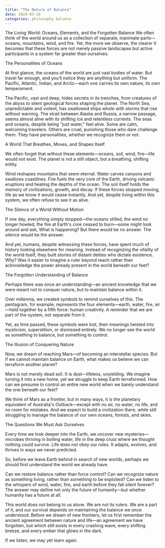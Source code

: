 ```yaml
---
title: "The Nature of Balance"
date: 2024-03-18
categories: philosophy balance
---
```

The Living World: Oceans, Elements, and the Forgotten Balance
We often think of the world around us as a collection of separate, inanimate parts—oceans, mountains, wind, and fire. Yet, the more we observe, the clearer it becomes that these forces are not merely passive landscapes but active participants in a system far greater than ourselves.

The Personalities of Oceans

At first glance, the oceans of the world are just vast bodies of water. But travel far enough, and you’ll notice they are anything but uniform. The Pacific, Atlantic, Indian, and Arctic—each one carries its own nature, its own temperament.

The Pacific, vast and deep, hides secrets in its trenches, from creatures of the abyss to silent geological forces shaping the planet.
The North Sea, unpredictable and violent, has swallowed ships whole with storms that rise without warning.
The strait between Alaska and Russia, a narrow passage, seems almost alive with its shifting ice and relentless currents.
The seas and oceans, despite being "just water," feel alive. Some are calm, welcoming travelers. Others are cruel, punishing those who dare challenge them. They have personalities, whether we recognize them or not.

A World That Breathes, Moves, and Shapes Itself

We often forget that without these elements—oceans, soil, wind, fire—life would not exist. The planet is not a still object, but a breathing, shifting entity.

Wind reshapes mountains that seem eternal.
Water carves canyons and swallows coastlines.
Fire fuels the very core of the Earth, driving volcanic eruptions and heating the depths of the ocean.
The soil itself holds the memory of civilizations, growth, and decay.
If these forces stopped moving, life as we know it would cease instantly. And yet, despite living within this system, we often refuse to see it as alive.

The Silence of a World Without Motion

If one day, everything simply stopped—the oceans stilled, the wind no longer howled, the fire at Earth's core ceased to burn—some might look around and ask, What is happening? But there would be no answer. The silence would be the answer.

And yet, humans, despite witnessing these forces, have spent much of history looking elsewhere for meaning. Instead of recognizing the vitality of the world itself, they built stories of distant deities who dictate existence. Why? Was it easier to imagine a ruler beyond reach rather than acknowledge the power already present in the world beneath our feet?

The Forgotten Understanding of Balance

Perhaps there was once an understanding—an ancient knowledge that we were meant not to conquer nature, but to maintain balance within it.

Over millennia, we created symbols to remind ourselves of this. The pentagram, for example, represents the four elements—earth, water, fire, air—held together by a fifth force: human creativity. A reminder that we are part of the system, not separate from it.

Yet, as time passed, these symbols were lost, their meanings twisted into mysticism, superstition, or dismissed entirely. We no longer see the world as something to balance, but something to control.

The Illusion of Conquering Nature

Now, we dream of reaching Mars—of becoming an interstellar species. But if we cannot maintain balance on Earth, what makes us believe we can terraform another planet?

Mars is not merely dead soil. It is dust—lifeless, unyielding. We imagine turning it into a new home, yet we struggle to keep Earth terraformed. How can we presume to control an entire new world when we barely understand the one beneath our feet?

We think of Mars as a frontier, but in many ways, it is the planetary equivalent of Australia's Outback—except with no air, no water, no life, and no room for mistakes. And we expect to build a civilization there, while still struggling to manage the balance of our own oceans, forests, and skies.

The Questions We Must Ask Ourselves

Every time we look deeper into the Earth, we uncover new mysteries—microbes thriving in boiling water, life in the deep crust where we thought nothing could survive. Life does not obey our rules. It adapts, evolves, and thrives in ways we never predicted.

So, before we leave Earth behind in search of new worlds, perhaps we should first understand the world we already have.

Can we restore balance rather than force control?
Can we recognize nature as something living, rather than something to be exploited?
Can we listen to the whispers of wind, water, fire, and earth before they fall silent forever?
The answer may define not only the future of humanity—but whether humanity has a future at all.

This world does not belong to us alone. We are not its rulers. We are a part of it, and our survival depends on maintaining the balance we once understood. Before we dream of new frontiers, let us first remember the ancient agreement between nature and life—an agreement we have forgotten, but which still exists in every crashing wave, every shifting breeze, and every ember that glows in the dark.

If we listen, we may yet learn again.
